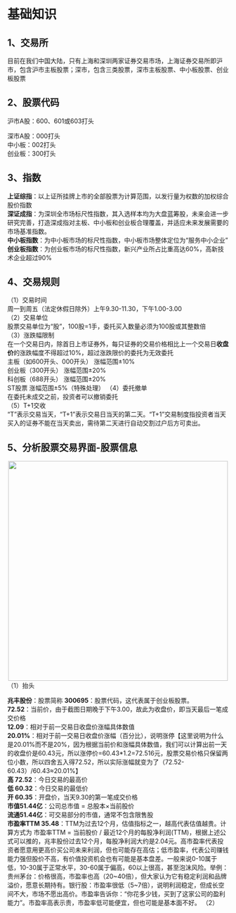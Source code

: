 # 基础知识  
## 1、交易所

目前在我们中国大陆，只有上海和深圳两家证券交易市场，上海证券交易所即沪市，包含沪市主板股票；深市，包含三类股票，深市主板股票、中小板股票、创业板股票  
## 2、股票代码  
沪市A股：600、601或603打头  

深市A股：000打头  
中小板：002打头  
创业板：300打头  
## 3、指数  
**上证综指**：以上证所挂牌上市的全部股票为计算范围，以发行量为权数的加权综合股价指数  
**深证成指**：为深圳全市场标尺性指数，其入选样本均为大盘蓝筹股，未来会进一步研究完善，打造深成指对主板、中小板和创业板合理覆盖，并适应未来发展需要的市场基准指数。  
**中小板指数**：为中小板市场的标尺性指数，中小板市场整体定位为“服务中小企业”
**创业板指数**：为创业板市场的标尺性指数，新兴产业所占比重高达60%，高新技术企业超过90%  
## 4、交易规则  
（1）交易时间  
周一到周五（法定休假日除外）上午9.30-11.30，下午1.00-3.00  
（2）交易单位  
股票交易单位为“股”，100股=1手，委托买入数量必须为100股或其整数倍  
（3）涨跌幅限制  
在一个交易日内，除首日上市证券外，每只证券的交易价格相比上一个交易日**收盘价**的涨跌幅度不得超过10%，超过涨跌限价的委托为无效委托  
主板（如600开头、000开头）	涨幅范围±10%  
创业板（300开头）	涨幅范围±20%   
科创板（688开头）	涨幅范围±20%  
ST股票	涨幅范围±5%（特殊处理）
（4）委托撤单  
在委托未成交之前，投资者可以撤销委托  
（5）T+1交收  
“T”表示交易当天，“T+1”表示交易日当天的第二天。“T+1”交易制度指投资者当天买入的证券不能在当天卖出，需待第二天进行自动交割过户后方可卖出。
## 5、分析股票交易界面-股票信息  
<div align=center>
  <img src="https://github.com/user-attachments/assets/e0574262-83b1-47fe-a230-6946ab17bb1f" width="500" />
</div>
（1）抬头  
  
  **兆丰股份**：股票简称 
  **300695**：股票代码，这代表属于创业板股票。    
  **72.52**：当前价，由于截图日期晚于下午3.00，故此为收盘价，即当天最后一笔成交价格  
  **12.09**：相对于前一交易日收盘价涨幅具体数值  
  **20.01%**：相对于前一交易日收盘价涨幅（百分比），说明涨停【这里说明为什么是20.01%而不是20%，因为根据当前价和涨幅具体数值，我们可以计算出前一天的收盘价是60.43元，所以涨停价=60.43*1.2=72.516元，股票交易价格只保留两位小数，所以四舍五入得72.52，所以实际涨幅就变为了（72.52-60.43）/60.43≈20.01%】  
  **高 72.52**：今日交易的最高价  
  **低 60.32**：今日交易的最低价  
  **开 60.35**：开盘价，当天9.30的第一笔成交价格  
  **市值51.44亿**：公司总市值 = 总股本×当前股价    
  **流通51.44亿**：可交易部分的市值，通常不包含限售股  
  **市盈率TTM 35.48**：TTM为过去12个月，估值指标之一，越高代表估值越贵。计算方式为 市盈率TTM = 当前股价 / 最近12个月的每股净利润(TTM)，根据上述公式可以推的，兆丰股份过去12个月，每股净利润大约是2.04元。高市盈率代表投资者愿意用更高价买公司未来利润，但也可能存在高估；低市盈率，代表公司赚钱能力强但股价不高，有价值投资机会也有可能是基本盘差。一般来说0-10属于低，10-30属于正常水平，30-60属于偏高，60以上很高，甚至泡沫风险。举例：贵州茅台：价格很高，市盈率也高（20~40倍），但大家认为它有稳定利润和品牌溢价，愿意长期持有。银行股：市盈率很低（5~7倍），说明利润稳定，但成长空间不大，市场不愿出高价。市盈率告诉你：“你花多少钱，买到了这家公司的盈利能力”。市盈率高表示贵，市盈率低可能便宜，但也可能是基本面不好。
（2）
